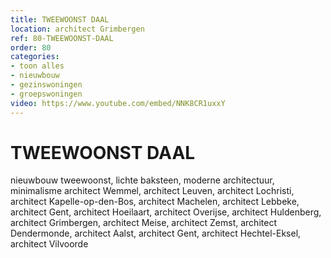 ```yaml
---
title: TWEEWOONST DAAL
location: architect Grimbergen
ref: 80-TWEEWOONST-DAAL
order: 80
categories:
- toon alles
- nieuwbouw
- gezinswoningen
- groepswoningen
video: https://www.youtube.com/embed/NNK8CR1uxxY
---
```

# TWEEWOONST DAAL

nieuwbouw tweewoonst, lichte baksteen, moderne architectuur, minimalisme
architect Wemmel, architect Leuven, architect Lochristi, architect Kapelle-op-den-Bos, architect Machelen, architect Lebbeke, architect Gent, architect Hoeilaart, architect Overijse, architect Huldenberg, architect Grimbergen, architect Meise, architect Zemst, architect Dendermonde, architect Aalst, architect Gent, architect Hechtel-Eksel, architect Vilvoorde